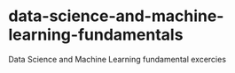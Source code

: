 # data-science-and-machine-learning-fundamentals
Data Science and Machine Learning fundamental excercies
